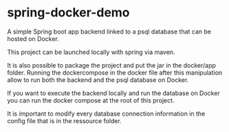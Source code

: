 # spring-docker-demo
A simple Spring boot app backend linked to a psql database that can be hosted on Docker.

This project can be launched locally with spring via maven.

It is also possible to package the project and put the jar in the docker/app folder.
Running the dockercompose in the docker file after this manipulation allow to run both the backend
and the psql database on Docker.

If you want to execute the backend locally and run the database on Docker you can run the docker compose
at the root of this project.

It is important to modify every database connection information in the config file that is in the ressource folder.
